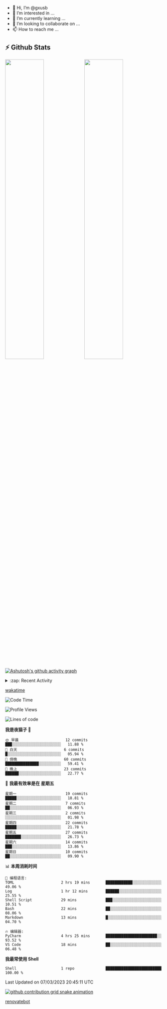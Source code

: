 - 👋 Hi, I’m @gxusb
- 👀 I’m interested in ...
- 🌱 I’m currently learning ...
- 💞️ I’m looking to collaborate on ...
- 📫 How to reach me ...

## ⚡ Github Stats

<p align="left">
  <img width="49.6%" src="https://github-readme-stats.vercel.app/api?username=gxusb&show_icons=true&theme=tokyonight&hide_border=true&locale=cn">
  <img width="49.6%" src="https://github-readme-streak-stats.herokuapp.com?user=gxusb&theme=dark&locale=zh&fire=92DD6B&ring=6FAFDD">
</p>

[![Ashutosh's github activity graph](https://github-readme-activity-graph.cyclic.app/graph?username=gxusb&bg_color=232323&color=ffffff&line=ebebeb&point=96d35f&area=true&hide_border=true)](https://github.com/ashutosh00710/github-readme-activity-graph)

<!---
<p align="left">
    <img width="49.5%" src="https://github-readme-stats.vercel.app/api?username=gxusb&show_icons=true&count_private=true&title_color=006400&text_color=000080&bg_color=30,00FFFF,40E0D0,00CED1&locale=cn">
  <img width="49.5%" src="https://github-readme-stats.vercel.app/api/top-langs/?username=gxusb&title_color=006400&text_color=000080&layout=compact&bg_color=30,00FFFF,40E0D0,00CED1&locale=cn">
</p>
--->

<details>
<summary>:zap: Recent Activity</summary>
<!--START_SECTION:activity-->

1. ❗️ Opened issue [#457](https://github.com/jaywcjlove/linux-command/issues/457) in [jaywcjlove/linux-command](https://github.com/jaywcjlove/linux-command)
2. 🎉 Merged PR [#2](https://github.com/gxusb/gxusb/pull/2) in [gxusb/gxusb](https://github.com/gxusb/gxusb)
3. 🎉 Merged PR [#3](https://github.com/gxusb/gxusb/pull/3) in [gxusb/gxusb](https://github.com/gxusb/gxusb)
4. 🎉 Merged PR [#1](https://github.com/gxusb/gxusb/pull/1) in [gxusb/gxusb](https://github.com/gxusb/gxusb)
5. 🗣 Commented on [#62](https://github.com/nilaoda/N_m3u8DL-RE/issues/62) in [nilaoda/N_m3u8DL-RE](https://github.com/nilaoda/N_m3u8DL-RE)
6. 🗣 Commented on [#5](https://github.com/v03413/ServerStatus-Client/issues/5) in [v03413/ServerStatus-Client](https://github.com/v03413/ServerStatus-Client)
7. 🗣 Commented on [#5](https://github.com/v03413/ServerStatus-Client/issues/5) in [v03413/ServerStatus-Client](https://github.com/v03413/ServerStatus-Client)
8. ❗️ Opened issue [#5](https://github.com/v03413/ServerStatus-Client/issues/5) in [v03413/ServerStatus-Client](https://github.com/v03413/ServerStatus-Client)
9. ❗️ Opened issue [#2233](https://github.com/alist-org/alist/issues/2233) in [alist-org/alist](https://github.com/alist-org/alist)
10. ❗️ Opened issue [#194](https://github.com/cppla/ServerStatus/issues/194) in [cppla/ServerStatus](https://github.com/cppla/ServerStatus)

<!--END_SECTION:activity-->
</details>


[wakatime](https://wakatime.com/dashboard)
<!--START_SECTION:waka-->
![Code Time](http://img.shields.io/badge/Code%20Time-50%20hrs%2058%20mins-blue)

![Profile Views](http://img.shields.io/badge/%E4%B8%AA%E4%BA%BA%E8%B5%84%E6%96%99%E8%A7%82%E7%9C%8B%E6%AC%A1%E6%95%B0-11-blue)

![Lines of code](https://img.shields.io/badge/%E4%BB%8E%E3%80%8CHello%20World%E3%80%8D%E8%B5%B7%E6%88%91%E5%B7%B2%E7%BB%8F%E5%86%99%E4%BA%86-892%20%E8%A1%8C%E4%BB%A3%E7%A0%81-blue)

**我是夜猫子 🦉** 

```text
🌞 早晨                     12 commits          ███░░░░░░░░░░░░░░░░░░░░░░   11.88 % 
🌆 白天                     6 commits           █░░░░░░░░░░░░░░░░░░░░░░░░   05.94 % 
🌃 傍晚                     60 commits          ███████████████░░░░░░░░░░   59.41 % 
🌙 晚上                     23 commits          ██████░░░░░░░░░░░░░░░░░░░   22.77 % 
```
📅 **我最有效率是在 星期五** 

```text
星期一                      19 commits          █████░░░░░░░░░░░░░░░░░░░░   18.81 % 
星期二                      7 commits           ██░░░░░░░░░░░░░░░░░░░░░░░   06.93 % 
星期三                      2 commits           ░░░░░░░░░░░░░░░░░░░░░░░░░   01.98 % 
星期四                      22 commits          █████░░░░░░░░░░░░░░░░░░░░   21.78 % 
星期五                      27 commits          ███████░░░░░░░░░░░░░░░░░░   26.73 % 
星期六                      14 commits          ███░░░░░░░░░░░░░░░░░░░░░░   13.86 % 
星期日                      10 commits          ██░░░░░░░░░░░░░░░░░░░░░░░   09.90 % 
```


📊 **本周消耗时间** 

```text
💬 编程语言: 
TOML                     2 hrs 19 mins       ████████████░░░░░░░░░░░░░   49.06 % 
Log                      1 hr 12 mins        ██████░░░░░░░░░░░░░░░░░░░   25.55 % 
Shell Script             29 mins             ███░░░░░░░░░░░░░░░░░░░░░░   10.51 % 
Bash                     22 mins             ██░░░░░░░░░░░░░░░░░░░░░░░   08.06 % 
Markdown                 13 mins             █░░░░░░░░░░░░░░░░░░░░░░░░   04.70 % 

🔥 编辑器: 
PyCharm                  4 hrs 25 mins       ███████████████████████░░   93.52 % 
VS Code                  18 mins             ██░░░░░░░░░░░░░░░░░░░░░░░   06.48 % 
```

**我最常使用 Shell** 

```text
Shell                    1 repo              █████████████████████████   100.00 % 
```




 Last Updated on 07/03/2023 20:45:11 UTC
<!--END_SECTION:waka-->

<!-- waka-box start -->
<!-- waka-box end -->

[![github contribution grid snake animation](https://raw.githubusercontent.com/gxusb/gxusb/output/github-contribution-grid-snake.svg)](https://github.com/gxusb)

<!---
gxusb/gxusb is a ✨ special ✨ repository because its `README.md` (this file) appears on your GitHub profile.
You can click the Preview link to take a look at your changes.
--->

[renovatebot](https://app.renovatebot.com/dashboard)
